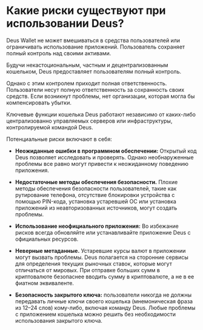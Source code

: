 # Какие риски существуют при использовании Deus?

Deus Wallet не может вмешиваться в средства пользователей или ограничивать использование приложений. Пользователь сохраняет полный контроль над своими активами.

Будучи некастоциональным, частным и децентрализованным кошельком, Deus предоставляет пользователям полный контроль.

Однако с этим контролем приходит полная ответственность. Пользователи несут полную ответственность за сохранность своих средств. Если возникнут проблемы, нет организации, которая могла бы компенсировать убытки.

Ключевые функции кошелька Deus работают независимо от каких-либо централизованно управляемых серверов или инфраструктуры, контролируемой командой Deus.

Потенциальные риски включают в себя:

- **Неожиданные ошибки в программном обеспечении:** Открытый код Deus позволяет исследовать и проверять. Однако необнаруженные проблемы все равно могут привести к неожиданному поведению приложения.

- **Недостаточные методы обеспечения безопасности.** Плохие методы обеспечения безопасности пользователей, такие как рутирование телефона, отсутствие блокировки устройства с помощью PIN-кода, установка устаревшей ОС или установка приложений из неавторизованных источников, могут создать проблемы.

- **Использование неофициального приложения:** Во избежание рисков всегда обновляйте или устанавливайте приложение Deus с официальных ресурсов.

- **Неверные метаданные.** Устаревшие курсы валют в приложении могут вызвать проблемы. Deus полагается на сторонние сервисы для определения текущих рыночных ставок, которые могут отличаться от мировых. При отправке больших сумм в криптовалюте безопаснее вводить сумму в криптовалюте, а не в ее фиатном эквиваленте.

- **Безопасность закрытого ключа:** пользователи никогда не должны передавать личные ключи своего кошелька (мнемоническая фраза из 12–24 слов) кому-либо, включая команду Deus. Любые проблемы с приложением кошелька можно решить без необходимости использования закрытого ключа.